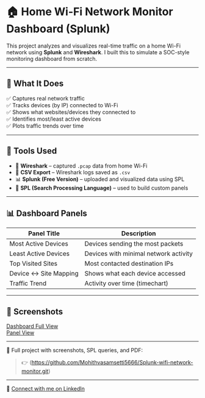 # 🏠 Home Wi-Fi Network Monitor Dashboard (Splunk)

This project analyzes and visualizes real-time traffic on a home Wi-Fi network using **Splunk** and **Wireshark**. I built this to simulate a SOC-style monitoring dashboard from scratch.

---

## 📌 What It Does

✅ Captures real network traffic  
✅ Tracks devices (by IP) connected to Wi-Fi  
✅ Shows what websites/devices they connected to  
✅ Identifies most/least active devices  
✅ Plots traffic trends over time

---

## 🔧 Tools Used

- 📡 **Wireshark** – captured `.pcap` data from home Wi-Fi
- 🔄 **CSV Export** – Wireshark logs saved as `.csv`
- 📊 **Splunk (Free Version)** – uploaded and visualized data using SPL
- 🧠 **SPL (Search Processing Language)** – used to build custom panels

---

## 📊 Dashboard Panels

| Panel Title               | Description                           |
|---------------------------|----------------------------------------|
| Most Active Devices       | Devices sending the most packets       |
| Least Active Devices      | Devices with minimal network activity  |
| Top Visited Sites         | Most contacted destination IPs         |
| Device ↔ Site Mapping     | Shows what each device accessed        |
| Traffic Trend             | Activity over time (timechart)         |

---

## 📸 Screenshots
[Dashboard Full View](Screenshot-1.png)  
[Panel View](Screenshot-3.png)

---

📁 Full project with screenshots, SPL queries, and PDF:  
> 👉 (https://github.com/Mohithvasamsetti5666/Splunk-wifi-network-monitor.git)

---

📌 [Connect with me on LinkedIn](https://www.linkedin.com/in/mvasamsetti/)
